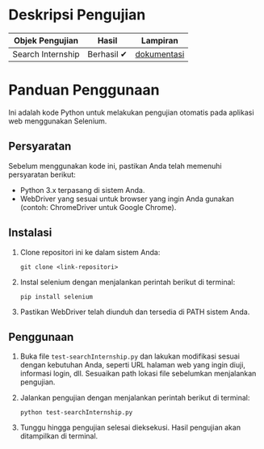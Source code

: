# Deskripsi Pengujian

| Objek Pengujian   | Hasil      | Lampiran                                                  |
| ----------------- | ---------- | --------------------------------------------------------- |
| Search Internship | Berhasil ✔ | [dokumentasi](<TestingSearch_Dimas Ardianto_1214054.pdf>) |

# Panduan Penggunaan

Ini adalah kode Python untuk melakukan pengujian otomatis pada aplikasi web menggunakan Selenium.

## Persyaratan

Sebelum menggunakan kode ini, pastikan Anda telah memenuhi persyaratan berikut:

- Python 3.x terpasang di sistem Anda.
- WebDriver yang sesuai untuk browser yang ingin Anda gunakan (contoh: ChromeDriver untuk Google Chrome).

## Instalasi

1. Clone repositori ini ke dalam sistem Anda:

   ```
   git clone <link-repositori>
   ```

2. Instal selenium dengan menjalankan perintah berikut di terminal:

   ```
   pip install selenium
   ```

3. Pastikan WebDriver telah diunduh dan tersedia di PATH sistem Anda.

## Penggunaan

1. Buka file `test-searchInternship.py` dan lakukan modifikasi sesuai dengan kebutuhan Anda, seperti URL halaman web yang ingin diuji, informasi login, dll. Sesuaikan path lokasi file sebelumkan menjalankan pengujian.

2. Jalankan pengujian dengan menjalankan perintah berikut di terminal:

   ```
   python test-searchInternship.py
   ```

3. Tunggu hingga pengujian selesai dieksekusi. Hasil pengujian akan ditampilkan di terminal.
